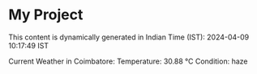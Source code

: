 # My Project

This content is dynamically generated in Indian Time (IST): 2024-04-09 10:17:49 IST


Current Weather in Coimbatore:
Temperature: 30.88 °C
Condition: haze
